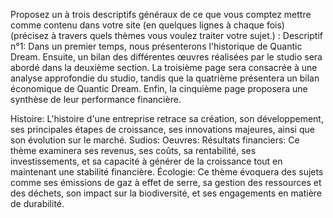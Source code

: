 Proposez un à trois descriptifs généraux de ce que vous comptez mettre comme contenu dans votre site (en quelques lignes à chaque fois) (précisez à travers quels thèmes vous voulez traiter votre sujet.) :
Descriptif n°1: Dans un premier temps, nous présenterons l'historique de Quantic Dream. Ensuite, un bilan des différentes œuvres réalisées par le studio sera abordé dans la deuxième section. La troisième page sera consacrée à une analyse approfondie du studio, tandis que la quatrième présentera un bilan économique de Quantic Dream. Enfin, la cinquième page proposera une synthèse de leur performance financière.

Histoire: L'histoire d'une entreprise retrace sa création, son développement, ses principales étapes de croissance, ses innovations majeures, ainsi que son évolution sur le marché.
Sudios:
Oeuvres: 
Résultats financiers: Ce thème examinera ses revenus, ses coûts, sa rentabilité, ses investissements, et sa capacité à générer de la croissance tout en maintenant une stabilité financière.
Écologie: Ce thème évoquera des sujets comme ses émissions de gaz à effet de serre, sa gestion des ressources et des déchets, son impact sur la biodiversité, et ses engagements en matière de durabilité.
